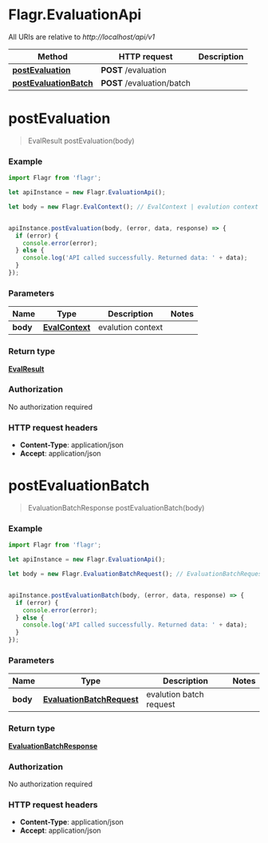 # Flagr.EvaluationApi

All URIs are relative to *http://localhost/api/v1*

Method | HTTP request | Description
------------- | ------------- | -------------
[**postEvaluation**](EvaluationApi.md#postEvaluation) | **POST** /evaluation | 
[**postEvaluationBatch**](EvaluationApi.md#postEvaluationBatch) | **POST** /evaluation/batch | 


<a name="postEvaluation"></a>
# **postEvaluation**
> EvalResult postEvaluation(body)



### Example
```javascript
import Flagr from 'flagr';

let apiInstance = new Flagr.EvaluationApi();

let body = new Flagr.EvalContext(); // EvalContext | evalution context


apiInstance.postEvaluation(body, (error, data, response) => {
  if (error) {
    console.error(error);
  } else {
    console.log('API called successfully. Returned data: ' + data);
  }
});
```

### Parameters

Name | Type | Description  | Notes
------------- | ------------- | ------------- | -------------
 **body** | [**EvalContext**](EvalContext.md)| evalution context | 

### Return type

[**EvalResult**](EvalResult.md)

### Authorization

No authorization required

### HTTP request headers

 - **Content-Type**: application/json
 - **Accept**: application/json

<a name="postEvaluationBatch"></a>
# **postEvaluationBatch**
> EvaluationBatchResponse postEvaluationBatch(body)



### Example
```javascript
import Flagr from 'flagr';

let apiInstance = new Flagr.EvaluationApi();

let body = new Flagr.EvaluationBatchRequest(); // EvaluationBatchRequest | evalution batch request


apiInstance.postEvaluationBatch(body, (error, data, response) => {
  if (error) {
    console.error(error);
  } else {
    console.log('API called successfully. Returned data: ' + data);
  }
});
```

### Parameters

Name | Type | Description  | Notes
------------- | ------------- | ------------- | -------------
 **body** | [**EvaluationBatchRequest**](EvaluationBatchRequest.md)| evalution batch request | 

### Return type

[**EvaluationBatchResponse**](EvaluationBatchResponse.md)

### Authorization

No authorization required

### HTTP request headers

 - **Content-Type**: application/json
 - **Accept**: application/json

